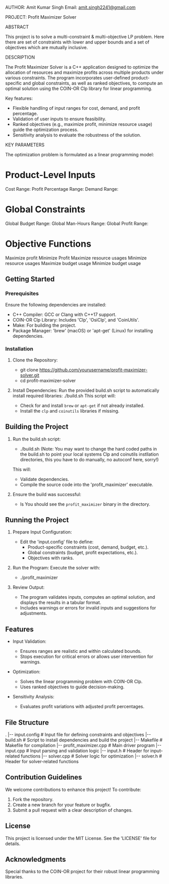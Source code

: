 AUTHOR: Amit Kumar Singh
Email: amit.singh2241@gmail.com

PROJECT: Profit Maximizer Solver

ABSTRACT

This project is to solve a multi-constraint & multi-objective LP problem.
Here there are set of constraints with lower and upper bounds and a set of objectives 
which are mutually inclusive.


DESCRIPTION

The Profit Maximizer Solver is a C++ application designed to optimize the allocation of resources 
and maximize profits across multiple products under various constraints. The program incorporates 
user-defined product-specific and global constraints, as well as ranked objectives, to compute an 
optimal solution using the COIN-OR Clp library for linear programming.

Key features:
- Flexible handling of input ranges for cost, demand, and profit percentage.
- Validation of user inputs to ensure feasibility.
- Ranked objectives (e.g., maximize profit, minimize resource usage) guide the optimization process.
- Sensitivity analysis to evaluate the robustness of the solution.


KEY PARAMETERS

The optimization problem is formulated as a linear programming model:

# Product-Level Inputs
Cost Range:
Profit Percentage Range:
Demand Range:

# Global Constraints
Global Budget Range:
Global Man-Hours Range:
Global Profit Range:

# Objective Functions
Maximize profit
Minimize Profit
Maximize resource usages
Minimize resource usages
Maximize budget usage
Minimize budget usage

## Getting Started

### Prerequisites

Ensure the following dependencies are installed:
- C++ Compiler: GCC or Clang with C++17 support.
- COIN-OR Clp Library: Includes 'Clp', 'OsiClp', and 'CoinUtils'.
- Make: For building the project.
- Package Manager: 'brew' (macOS) or 'apt-get' (Linux) for installing dependencies.

### Installation

1. Clone the Repository:
  
   - git clone https://github.com/yourusername/profit-maximizer-solver.git
   - cd profit-maximizer-solver

2. Install Dependencies:
   Run the provided build.sh script to automatically install required libraries:
   ./build.sh
   This script will:
   - Check for and install `brew` or `apt-get` if not already installed.
   - Install the `clp` and `coinutils` libraries if missing.

## Building the Project

1. Run the build.sh script:
   - ./build.sh (Note: You may want to change the hard coded paths in the build.sh to point
   your local systems Clp and coinutils instllation directories, this you have to do manually,
   no autoconf here, sorry!)
   
   This will:
   - Validate dependencies.
   - Compile the source code into the 'profit_maximizer' executable.

2. Ensure the build was successful:
   - ls
   You should see the `profit_maximizer` binary in the directory.

## Running the Project

1. Prepare Input Configuration:
   - Edit the 'input.config' file to define:
     - Product-specific constraints (cost, demand, budget, etc.).
     - Global constraints (budget, profit expectations, etc.).
     - Objectives with ranks.

2. Run the Program:
   Execute the solver with:
   - ./profit_maximizer

3. Review Output:
   - The program validates inputs, computes an optimal solution, and displays the results in a tabular format.
   - Includes warnings or errors for invalid inputs and suggestions for adjustments.

## Features

- Input Validation:
  - Ensures ranges are realistic and within calculated bounds.
  - Stops execution for critical errors or allows user intervention for warnings.

- Optimization:
  - Solves the linear programming problem with COIN-OR Clp.
  - Uses ranked objectives to guide decision-making.

- Sensitivity Analysis:
  - Evaluates profit variations with adjusted profit percentages.

## File Structure
.
|-- input.config      # Input file for defining constraints and objectives
|-- build.sh          # Script to install dependencies and build the project
|-- Makefile          # Makefile for compilation
|-- profit_maximizer.cpp  # Main driver program
|-- input.cpp         # Input parsing and validation logic
|-- input.h           # Header for input-related functions
|-- solver.cpp        # Solver logic for optimization
|-- solver.h          # Header for solver-related functions

## Contribution Guidelines

We welcome contributions to enhance this project! To contribute:
1. Fork the repository.
2. Create a new branch for your feature or bugfix.
3. Submit a pull request with a clear description of changes.

## License

This project is licensed under the MIT License. See the 'LICENSE' file for details.

## Acknowledgments

Special thanks to the COIN-OR project for their robust linear programming libraries.

